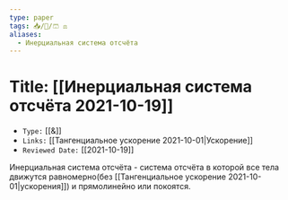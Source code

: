 ```yaml
---
type: paper
tags: 📥️/📜️/🩳 ⚖️
aliases:
  - Инерциальная система отсчёта
---
```




# Title: **[[Инерциальная система отсчёта 2021-10-19]]**
- `Type:` [[&]]
- `Links:` [[Тангенциальное ускорение 2021-10-01|Ускорение]]
- `Reviewed Date:` [[2021-10-19]]

Инерциальная система отсчёта - система отсчёта в которой все тела движутся равномерно(без [[Тангенциальное ускорение 2021-10-01|yскорения]]) и прямолинейно или покоятся.
